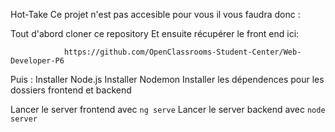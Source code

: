 Hot-Take
Ce projet n'est pas accesible pour vous il vous faudra donc :

Tout d'abord cloner ce repository Et ensuite récupérer le front end ici:

                https://github.com/OpenClassrooms-Student-Center/Web-Developer-P6 



Puis : Installer Node.js Installer Nodemon Installer les dépendences pour les dossiers frontend et backend

Lancer le server frontend avec `ng serve` Lancer le server backend avec `node server`
